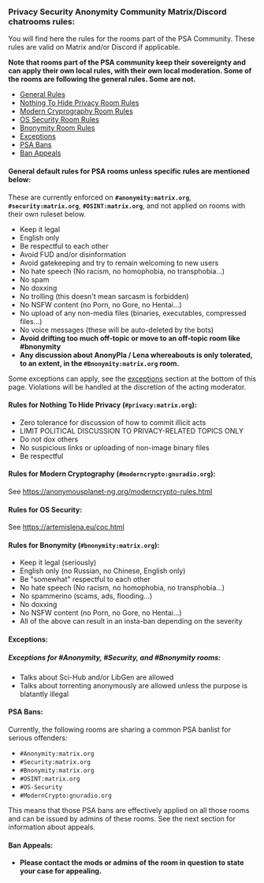 ### Privacy Security Anonymity Community Matrix/Discord chatrooms rules:

You will find here the rules for the rooms part of the PSA Community. These rules are valid on Matrix and/or Discord if applicable.

**Note that rooms part of the PSA community keep their sovereignty and can apply their own local rules, with their own local moderation. Some of the rooms are following the general rules. Some are not.**

- [General Rules](#general)
- [Nothing To Hide Privacy Room Rules](#nth)
- [Modern Cryprography Room Rules](#moderncrypto)
- [OS Security Room Rules](#ossecurity)
- [Bnonymity Room Rules](#bnonymity)
- [Exceptions](#exceptions)
- [PSA Bans](#psabans)
- [Ban Appeals](#appeals)

#### General default rules for PSA rooms **unless specific rules are mentioned below**:<a name="general"></a>
These are currently enforced on **```#anonymity:matrix.org```**, **```#security:matrix.org```**, **```#OSINT:matrix.org```**, and not applied on rooms with their own ruleset below.

- Keep it legal
- English only
- Be respectful to each other
- Avoid FUD and/or disinformation
- Avoid gatekeeping and try to remain welcoming to new users
- No hate speech (No racism, no homophobia, no transphobia...)
- No spam
- No doxxing
- No trolling (this doesn't mean sarcasm is forbidden)
- No NSFW content (no Porn, no Gore, no Hentai...)
- No upload of any non-media files (binaries, executables, compressed files...)
- No voice messages (these will be auto-deleted by the bots)
- **Avoid drifting too much off-topic or move to an off-topic room like #bnonymity**
- **Any discussion about AnonyPla / Lena whereabouts is only tolerated, to an extent, in the ```#Bnonymity:matrix.org``` room.**

Some exceptions can apply, see the [exceptions](#exceptions) section at the bottom of this page. Violations will be handled at the discretion of the acting moderator.

#### Rules for Nothing To Hide Privacy (```#privacy:matrix.org```):<a name="nth"></a>
- Zero tolerance for discussion of how to commit illicit acts
- LIMIT POLITICAL DISCUSSION TO PRIVACY-RELATED TOPICS ONLY
- Do not dox others
- No suspicious links or uploading of non-image binary files
- Be respectful

#### Rules for Modern Cryptography (```#moderncrypto:gnuradio.org```):<a name="moderncrypto"></a>
See <https://anonymousplanet-ng.org/moderncrypto-rules.html>

#### Rules for OS Security:<a name="ossecurity"></a>
See <https://artemislena.eu/coc.html>

#### Rules for Bnonymity (```#bnonymity:matrix.org```):<a name="bnonymity"></a>
- Keep it legal (seriously)
- English only (no Russian, no Chinese, English only)
- Be "somewhat" respectful to each other
- No hate speech (No racism, no homophobia, no transphobia...)
- No spammerino (scams, ads, flooding...)
- No doxxing
- No NSFW content (no Porn, no Gore, no Hentai...)
- All of the above can result in an insta-ban depending on the severity

#### Exceptions:<a name="exceptions"></a>

##### Exceptions for #Anonymity, #Security, and #Bnonymity rooms:
- Talks about Sci-Hub and/or LibGen are allowed
- Talks about torrenting anonymously are allowed unless the purpose is blatantly illegal

#### PSA Bans:<a name="psabans"></a>
Currently, the following rooms are sharing a common PSA banlist for serious offenders:
- ```#Anonymity:matrix.org```
- ```#Security:matrix.org```
- ```#Bnonymity:matrix.org```
- ```#OSINT:matrix.org```
- ```#OS-Security```
- ```#ModernCrypto:gnuradio.org```

This means that those PSA bans are effectively applied on all those rooms and can be issued by admins of these rooms. See the next section for information about appeals.

#### Ban Appeals:<a name="appeals"></a>
- **Please contact the mods or admins of the room in question to state your case for appealing.**
